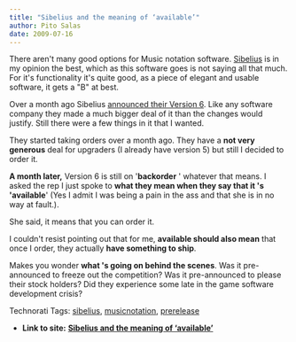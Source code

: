 ```yaml
---
title: "Sibelius and the meaning of ‘available’"
author: Pito Salas
date: 2009-07-16
---
```


There aren't many good options for Music notation software.
[Sibelius](<http://www.sibelius.com/home/index_flash.html>) is in my opinion
the best, which as this software goes is not saying all that much. For it's
functionality it's quite good, as a piece of elegant and usable software, it
gets a "B" at best.

Over a month ago Sibelius [announced their Version
6](<http://www.sibelius.com/products/sibelius/6/index.html>). Like any
software company they made a much bigger deal of it than the changes would
justify. Still there were a few things in it that I wanted.

They started taking orders over a month ago. They have a **not very generous**
deal for upgraders (I already have version 5) but still I decided to order it.

**A month later,** Version 6 is still on '**backorder** ' whatever that means.
I asked the rep I just spoke to **what they mean when they say that it 's
'available**' (Yes I admit I was being a pain in the ass and that she is in no
way at fault.).

She said, it means that you can order it.

I couldn't resist pointing out that for me, **available should also mean**
that once I order, they actually **have something to ship**.

Makes you wonder **what 's going on behind the scenes**. Was it pre-announced
to freeze out the competition? Was it pre-announced to please their stock
holders? Did they experience some late in the game software development
crisis?

Technorati Tags: [sibelius](<http://technorati.com/tag/sibelius>),
[musicnotation](<http://technorati.com/tag/musicnotation>),
[prerelease](<http://technorati.com/tag/prerelease>)


* **Link to site:** **[Sibelius and the meaning of ‘available’](None)**
